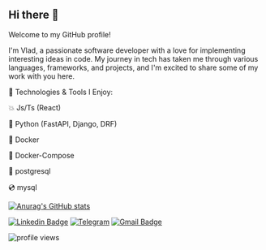 ## Hi there 👋

Welcome to my GitHub profile!

I'm Vlad, a passionate software developer with a love for implementing interesting ideas in code. My journey in tech has taken me through various languages, frameworks, and projects, and I'm excited to share some of my work with you here.

🔧 Technologies & Tools I Enjoy:

💥 Js/Ts (React)

💢 Python (FastAPI, Django, DRF)

🐋 Docker

🐳 Docker-Compose

📀 postgresql

💿 mysql


[![Anurag's GitHub stats](https://github-readme-stats.vercel.app/api?username=StudentAkira)](https://github.com/anuraghazra/github-readme-stats)


[![Linkedin Badge](https://img.shields.io/badge/-LinkedIn-blue?style=flat-square&logo=Linkedin&logoColor=white&link=https://www.linkedin.com/in/vladislav-timofeev-7a1b4b232/)](https://www.linkedin.com/in/vladislav-timofeev-7a1b4b232/)
[![Telegram](https://img.shields.io/badge/Telegram-2CA5E0?style=flat-square&logo=telegram&logoColor=white)](https://t.me/AkiraDevilmaNN)
[![Gmail Badge](https://img.shields.io/badge/-Gmail-c14438?style=flat-square&logo=Gmail&logoColor=white&link=mailto:yapakira82@gmail.com)](mailto:yapakira82@gmail.com)


![profile views](https://komarev.com/ghpvc/?username=StudentAkira&style=flat)
